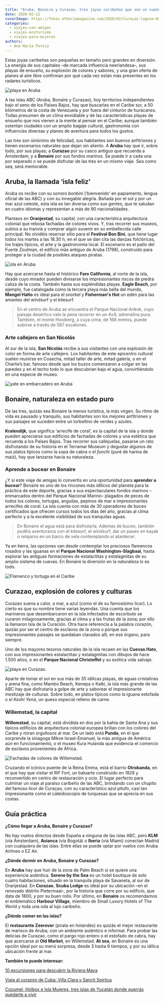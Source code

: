 ```yaml
---
title: "Aruba, Bonaire y Curazao, tres joyas caribeñas que son un sueño"
date: 2020-02-12
coverImage: https://fotos.etheriamagazine.com/2020/02/Curaçao-laguna-Willemstad.jpg
categories: 
  - viajes-con-amigas
  - viajes-ecoturismo
  - viajes-para-mujeres
authors: 
  - Ana María Pareja
---
```


Estas joyas caribeñas son pequeñas en tamaño pero grandes en diversión. La energía de 
sus capitales –de marcada influencia neerlandesa–, sus playas de ensueño, su explosión 
de colores y sabores, y una gran oferta de planes al aire libre confirman por qué cada 
vez están más presentes en los radares turísticos. 

![playa en Aruba](https://fotos.etheriamagazine.com/2020/02/Aruba-playa-rodgers-900x639.jpg "Rodger's Beach en Aruba. © Julie Lascaris")

A las islas ABC (Aruba, Bonaire y Curazao), hoy territorios independientes bajo el seno 
de los Países Bajos, hay que buscarlas en el Caribe sur, a 50 kilómetros de la costa de 
Venezuela y por fuera del cinturón de huracanes. Todas presumen de un clima envidiable y 
de las características playas de ensueño que nos vienen a la mente al pensar en el 
Caribe; aunque también ostentan ciudades con un amplio bagaje cultural, gastronomía con 
influencias diversas y planes de aventura para todos los gustos. 

Las tres son sinónimo de felicidad, sus habitantes son buenos anfitriones y tienen 
escenarios naturales que dejan sin aliento. A **Aruba** hay que ir, sobre todo, por sus 
playas; a **Curazao** por su casco antiguo que recuerda a Ámsterdam; y a **Bonaire** por 
sus fondos marinos. Se puede ir a cada una por separado o se puede disfrutar de las tres 
en un mismo viaje. Sea como sea, será memorable. 

## Aruba, la llamada ‘isla feliz’

Aruba os recibe con su sonoro _bonbini_ (‘bienvenido’ en papiamento, lengua oficial de 
las ABC) y con su innegable alegría. Bañada por el sol y por un mar azul celeste, esta 
isla es tan diversa como sus gentes, que te saludan en cuatro idiomas y representan a 
más de 90 nacionalidades. 

Plantaos en **Oranjestad**, su capital, con una característica arquitectura colonial que 
rebosa fachadas de colores vivos. Y, tras recorrer sus museos, subíos a su tranvía y 
comprar algún suvenir en su embellecida calle principal. No olvidéis reservar sitio para 
el **Festival Bon Bini**, que tiene lugar todos los martes a las 18.30 h, en el que se 
dan cita las danzas folclóricas, los trajes típicos, el arte y la gastronomía local. El 
escenario es el patio del Fuerte Zoutman, el edificio más antiguo de Aruba (1798), 
construido para proteger a la ciudad de posibles ataques piratas. 

![ola en Aruba](https://fotos.etheriamagazine.com/2020/02/Aruba-ola-900x600.jpg "Mar en Aruba. © David Troeger")

Hay que acercarse hasta el histórico **Faro California**, al norte de la isla, desde 
cuyo mirador pueden divisarse los impresionantes riscos de piedra caliza de la costa. 
También hasta sus espléndidas playas. **Eagle Beach**, por ejemplo, fue catalogada como 
la tercera playa más bella del mundo, **Mangel Halto** es ideal para el snorkel y 
**Fisherman's Hut** un edén para las amantes del windsurf y el kitesurf. 

> En el centro de Aruba se encuentra el Parque Nacional Arikok, cuyo paisaje desértico 
> vale la pena recorrer en un 4x4; adrenalina pura. También, el monte Hooiberg, a cuya 
> cima, de 168 metros, puede subirse a través de 587 escalones. 

### Arte callejero en San Nicolás

Al sur de la isla, **San Nicolás** recibe a sus visitantes con una explosión de color en 
forma de arte callejero. Los habitantes de este epicentro cultural suelen reunirse en 
Cosecha, mitad taller de arte, mitad galería, o en el Charlie’s bar, famoso desde que 
los buzos comenzaron a colgar en las paredes y en el techo todo lo que descubrían bajo 
el agua, convirtiéndolo en una especie de museo. 

![yate en embarcadero en Aruba](https://fotos.etheriamagazine.com/2020/02/Aruba-embarcadero-900x598.jpg "Playa en Aruba. © Paulo Evangelista")

## Bonaire, naturaleza en estado puro

De las tres, quizás sea Bonaire la menos turística, la más virgen. Su ritmo de vida es 
pausado y tranquilo, sus habitantes son los mejores anfitriones y sus paisajes se 
suceden entre un torbellino de verdes y azules. 

**Kralendijk**, que significa ‘arrecife de coral’, es la capital de la isla y donde 
pueden apreciarse sus edificios de fachadas de colores y una estética que recuerda a los 
Países Bajos. Tras recorrer sus callejuelas, pasarse un rato disfrutando de su historia 
en el Terramar Museum y degustar algunos de sus platos típicos como la sopa de cabra o 
el _funchi_ (puré de harina de maíz), hay que lanzarse hacia su naturaleza. 

### Aprende a bucear en Bonaire

¿Y si este viaje de amigas lo convertís en una oportunidad para **aprender a bucear**? 
Bonaire es uno de los rincones más idílicos del planeta para la práctica de este 
deporte, gracias a sus espectaculares fondos marinos –enmarcados dentro del Parque 
Nacional Marino– plagados de peces de todos los colores, tortugas, anguilas, pepinos de 
mar e impresionantes arrecifes de coral. La isla cuenta con más de 30 operadores de 
buceo certificados que ofrecen cursos todos los días del año, gracias al clima perfecto 
y a la excelente visibilidad de sus tranquilas aguas. 

> En Bonaire el agua está para disfrutarla. Además de buceo, también podéis aventuraros 
> con el kitesurf, el windsurf, dar un paseo en kayak o relajaros en un barco de vela 
> contemplando el atardecer. 

Ya en tierra, las opciones van desde contemplar los preciosos flamencos rosados y las 
iguanas en el **Parque Nacional Washington-Slagbaai**, hasta explorar las antiguas 
formaciones de estalactitas y estalagmitas de su amplio sistema de cuevas. En Bonaire la 
diversión en la naturaleza lo es todo. 

![Flamenco y tortuga en el Caribe](https://fotos.etheriamagazine.com/2020/02/Aruba-fauna-900x674.jpg "La fauna autóctona es uno de los alicientes para visitar las islas ABC. © Raoul Croes/David Troeger")

## Curazao, explosión de colores y culturas

Curazao suena a calor, a mar, a azul (como el de su famosísimo licor). Lo cierto es que 
su nombre tiene varias leyendas. Una cuenta que los marineros que desembarcaron en la 
isla infectados de escorbuto se curaron milagrosamente, gracias al clima y a las frutas 
de la zona; por ello la llamaron Isla de la Curación. Otra hace referencia a la palabra 
corazón, quizás por ser el centro de esclavos de la zona o porque sus impresionantes 
paisajes se quedaban clavados allí, en ese órgano, para siempre. 

Uno de los mayores tesoros naturales de la isla recaen en las **Cuevas Hato**, con sus 
impresionantes estalactitas y estalagmitas con dibujos de hace 1.500 años, o en el 
**Parque Nacional Christoffel** y su exótica vida salvaje. 

![playa en Curazao.](https://fotos.etheriamagazine.com/2020/02/Curazao-playa-900x600.jpg "Una de las playas de Curazao. © Jorgen Hendriksen")

Aparte de tomar el sol en sus más de 35 idílicas playas, de aguas cristalinas y arena 
fina, como Mambo Beach, Kenepa o Kalki, la isla más grande de las ABC hay que 
disfrutarla a golpe de arte y saborear el impresionante mestizaje de culturas. Sobre 
todo, en platos típicos como la iguana estofada o el _Keshi Yená_, un queso especial 
relleno de carne. 

### Willemstad, la capital

**Willemstad**, su capital, está dividida en dos por la bahía de Santa Ana y sus típicos 
edificios de arquitectura colonial europea brillan con los colores del Caribe y miran 
orgullosos al mar. De un lado está **Punda**, en el que sorprende la sinagoga Mikve 
Israel-Emanuel, la más antigua de América aún en funcionamiento, o el museo Kura Hulanda 
que evidencia el comercio de esclavos provenientes de África. 

![Fachadas de colores de Willemstad.](https://fotos.etheriamagazine.com/2020/02/Curazao-Willemstad-900x599.jpg "Fachadas de Willemstad. © Matthew T. Rader")

Cruzando el icónico puente de la Reina Emma, está el barrio **Otrobanda**, en el que hay 
que visitar el RIF Fort, un baluarte construido en 1828 y reconvertido en centro de 
restauración y ocio. El lugar perfecto para culminar un viaje al paraíso caribeño de las 
ABC, brindando con un chupito del famoso licor de Curaçao, con su característico azul 
pitufo, casi tan impresionante como el caleidoscopio de turquesas que se aprecia en sus 
costas. 

## Guía práctica

**¿Cómo llegar a Aruba, Bonaire y Curazao?** 

No hay vuelos directos desde España a ninguna de las islas ABC, pero **KLM** (vía 
Ámsterdam), **Avianca** (vía Bogotá) o **Iberia** (vía Miami) conectan Madrid con 
cualquiera de las islas. Entre ellas se puede optar por vuelos con Aruba Airlines o EZ 
Air. 

**¿Dónde dormir en Aruba, Bonaire y Curazao?** 

En **Aruba** hay que huir de la zona de Palm Beach si se quiere una experiencia 
auténtica. **Serene by the Sea** es un hotel boutique de solo cuatro habitaciones, 
situado en la tranquila playa de Savaneta, al sur de Oranjestad. En **Curazao**, **Scuba 
Lodge** es ideal por su ubicación –en el renovado distrito Pietermaai–, por la historia 
que corre por su edificio, que data de 1800, y por su buen rollo. Por último, en 
**Bonaire** os recomendamos el emblemático **Harbour Village**, miembro de Small Luxury 
Hotels of The World y toda una oda al lujo caribeño. 

**¿Dónde comer en las islas?** 

El **restaurante Zeerover** (pirata en holandés) es quizás el mejor restaurante de 
marisco de Aruba; con un ambiente auténtico e informal. Para probar las delicias de 
Curazao, como el pargo rojo entero o el estofado de cabra, hay que acercarse al **Old 
Market**, en Willemstad. **At sea**, en Bonaire es una opción ideal por su menú 
sorpresa, desde 3 hasta 6 tiempos, y por su idílica ubicación frente al mar. 

**También te puede interesar:** 

[10 excursiones para descubrir la Riviera 
Maya](https://etheriamagazine.com/2022/02/01/excursiones-en-riviera-maya-mexico/) 

[Viaja al corazón de Cuba: Villa Clara y Sancti 
Spíritus](https://etheriamagazine.com/2022/01/03/viaje-cuba-villa-clara-y-sancti-spiritus/) 

[Cozumel, Holbox e Isla Mujeres, tres islas de Yucatán donde querrás quedarte a 
vivir](https://etheriamagazine.com/2021/08/01/que-ver-en-las-islas-de-yucatan-mexico/)
